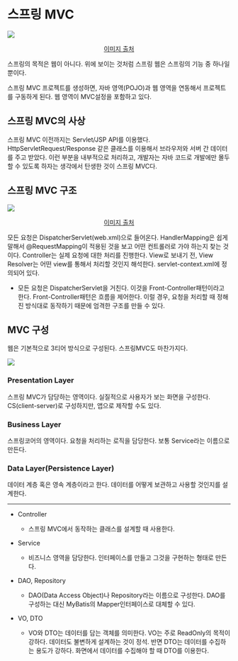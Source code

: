 # 스프링 MVC

![](https://images.velog.io/images/cocodori/post/d30923c3-907a-43ba-8790-ec5930b413f2/Untitled%20Diagram%20(6).jpg)

<center><a href='https://docs.spring.io/spring/docs/4.2.0.RELEASE/spring-framework-reference/html/overview.html'>이미지 출처</a></center>


스프링의 목적은 웹이 아니다.
위에 보이는 것처럼 스프링 웹은 스프링의 기능 중 하나일 뿐이다.

스프링 MVC 프로젝트를 생성하면, 자바 영역(POJO)과 웹 영역을 연동해서 프로젝트를 구동하게 된다.
웹 영역이 MVC설정을 포함하고 있다.

## 스프링 MVC의 사상

스프링 MVC 이전까지는 Servlet/JSP API를 이용했다. HttpServletRequest/Response 같은 클래스를 이용해서 브라우저와 서버 간 데이터를 주고 받았다. 이런 부분을 내부적으로 처리하고, 개발자는 자바 코드로 개발에만 몰두할 수 있도록 하자는 생각에서 탄생한 것이 스프링 MVC다. 

## 스프링 MVC 구조


![](https://images.velog.io/images/cocodori/post/6eb41843-b440-4739-98be-ddcba7356e27/spring-mvc-flow.png)
<center><a href='http://javawebtutor.com/articles/spring/spring-mvc-tutorial.php'>이미지 출처</a></center>

모든 요청은 DispatcherServlet(web.xml)으로 들어온다.
HandlerMapping은 쉽게 말해서 @RequestMapping이 적용된 것을 보고 어떤 컨트롤러로 가야 하는지 찾는 것이다.
Controller는 실제 요청에 대한 처리를 진행한다.
View로 보내기 전, View Resolver는 어떤 view를 통해서 처리할 것인지 해석한다. servlet-context.xml에 정의되어 있다.

- 모든 요청은 DispatcherServlet을 거친다. 이것을 Front-Controller패턴이라고 한다. Front-Controller패턴은 흐름을 제어한다. 이럴 경우, 요청을 처리할 때 정해진 방식대로 동작하기 때문에 엄격한 구조를 만들 수 있다.


## MVC 구성

웹은 기본적으로 3티어 방식으로 구성된다. 스프링MVC도 마찬가지다.

![](https://images.velog.io/images/cocodori/post/b9c1d872-f964-4ebb-9538-54e5db139723/15545765386427_Screen%20Shot%202019-04-06%20at%205.29.27%20pm.png)

### Presentation Layer
스프링 MVC가 담당하는 영역이다. 실질적으로 사용자가 보는 화면을 구성한다. CS(client-server)로 구성하지만, 앱으로 제작할 수도 있다.

### Business Layer
스프링코어의 영역이다. 요청을 처리하는 로직을 담당한다. 보통 Service라는 이름으로 만든다.

### Data Layer(Persistence Layer)
데이터 계층 혹은 영속 계층이라고 한다. 데이터를 어떻게 보관하고 사용할 것인지를 설계한다.

<hr>

- Controller
  - 스프링 MVC에서 동작하는 클래스를 설계할 때 사용한다.
  
- Service
  - 비즈니스 영역을 담당한다. 인터페이스를 만들고 그것을 구현하는 형태로 만든다.
  
  
- DAO, Repository
  - DAO(Data Access Object)나 Repository라는 이름으로 구성한다. DAO를 구성하는 대신 MyBatis의 Mapper인터페이스로 대체할 수 있다.

- VO, DTO
  - VO와 DTO는 데이터를 담는 객체를 의미한다. VO는 주로 ReadOnly의 목적이 강하다. 데이터도 불변하게 설계하는 것이 정석. 반면 DTO는 데이터를 수집하는 용도가 강하다. 화면에서 데이터를 수집해야 할 때 DTO를 이용한다.